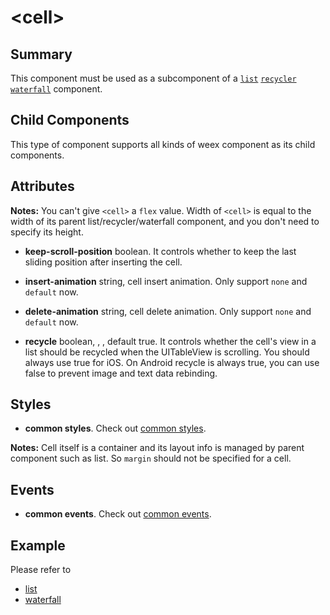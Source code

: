 # &lt;cell&gt;

## Summary

This component must be used as a subcomponent of a [`list`](./list.html) [`recycler`](./list.html) [`waterfall`](./waterfall.html) component.

## Child Components

This type of component supports all kinds of weex component as its child components.

## Attributes

**Notes:** You can't give `<cell>` a `flex` value. Width of `<cell>` is equal to the width of its parent list/recycler/waterfall component, and you don't need to specify its height.

* **keep-scroll-position** boolean. It controls whether to keep the last sliding position after inserting the cell.

* **insert-animation** string, cell insert animation. Only support `none` and `default` now.
* **delete-animation** string, cell delete animation. Only support `none` and `default` now.

* **recycle** boolean, <Badge text="iOS" type="warning"/>, <Badge text="Android" type="warning"/>, default true. It controls whether the cell's view in a list should be recycled when the UITableView is scrolling. You should always use true for iOS. On Android recycle is always true, you can use false to prevent image and text data rebinding.

## Styles

* **common styles**. Check out [common styles](../styles/common-styles.html).

**Notes:** Cell itself is a container and its layout info is managed by parent component such as list. So `margin` should not be specified for a cell.

## Events

* **common events**. Check out [common events](../events/common-events.html).

## Example

Please refer to
* [list](./list.html)
* [waterfall](./waterfall.html)

